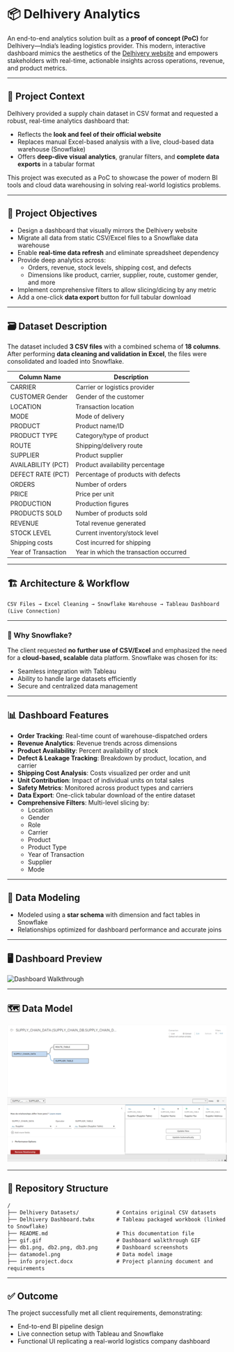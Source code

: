 # 📦 Delhivery Analytics

An end-to-end analytics solution built as a **proof of concept (PoC)** for Delhivery—India’s leading logistics provider. This modern, interactive dashboard mimics the aesthetics of the [Delhivery website](https://www.delhivery.com/) and empowers stakeholders with real-time, actionable insights across operations, revenue, and product metrics.

---

## 🧠 Project Context

Delhivery provided a supply chain dataset in CSV format and requested a robust, real-time analytics dashboard that:

- Reflects the **look and feel of their official website**
- Replaces manual Excel-based analysis with a live, cloud-based data warehouse (Snowflake)
- Offers **deep-dive visual analytics**, granular filters, and **complete data exports** in a tabular format

This project was executed as a PoC to showcase the power of modern BI tools and cloud data warehousing in solving real-world logistics problems.

---

## 🎯 Project Objectives

- Design a dashboard that visually mirrors the Delhivery website
- Migrate all data from static CSV/Excel files to a Snowflake data warehouse
- Enable **real-time data refresh** and eliminate spreadsheet dependency
- Provide deep analytics across:
  - Orders, revenue, stock levels, shipping cost, and defects
  - Dimensions like product, carrier, supplier, route, customer gender, and more
- Implement comprehensive filters to allow slicing/dicing by any metric
- Add a one-click **data export** button for full tabular download

---

## 🗃️ Dataset Description

The dataset included **3 CSV files** with a combined schema of **18 columns**. After performing **data cleaning and validation in Excel**, the files were consolidated and loaded into Snowflake.

| Column Name         | Description                            |
| ------------------- | -------------------------------------- |
| CARRIER             | Carrier or logistics provider          |
| CUSTOMER Gender     | Gender of the customer                 |
| LOCATION            | Transaction location                   |
| MODE                | Mode of delivery                       |
| PRODUCT             | Product name/ID                        |
| PRODUCT TYPE        | Category/type of product               |
| ROUTE               | Shipping/delivery route                |
| SUPPLIER            | Product supplier                       |
| AVAILABILITY (PCT)  | Product availability percentage        |
| DEFECT RATE (PCT)   | Percentage of products with defects    |
| ORDERS              | Number of orders                       |
| PRICE               | Price per unit                         |
| PRODUCTION          | Production figures                     |
| PRODUCTS SOLD       | Number of products sold                |
| REVENUE             | Total revenue generated                |
| STOCK LEVEL         | Current inventory/stock level          |
| Shipping costs      | Cost incurred for shipping             |
| Year of Transaction | Year in which the transaction occurred |

---

## 🏗️ Architecture & Workflow

```text
CSV Files → Excel Cleaning → Snowflake Warehouse → Tableau Dashboard (Live Connection)
```

---

### 🔄 Why Snowflake?

The client requested **no further use of CSV/Excel** and emphasized the need for a **cloud-based, scalable** data platform. Snowflake was chosen for its:

- Seamless integration with Tableau
- Ability to handle large datasets efficiently
- Secure and centralized data management

---

## 📊 Dashboard Features

- **Order Tracking**: Real-time count of warehouse-dispatched orders
- **Revenue Analytics**: Revenue trends across dimensions
- **Product Availability**: Percent availability of stock
- **Defect & Leakage Tracking**: Breakdown by product, location, and carrier
- **Shipping Cost Analysis**: Costs visualized per order and unit
- **Unit Contribution**: Impact of individual units on total sales
- **Safety Metrics**: Monitored across product types and carriers
- **Data Export**: One-click tabular download of the entire dataset
- **Comprehensive Filters**: Multi-level slicing by:
  - Location
  - Gender
  - Role
  - Carrier
  - Product
  - Product Type
  - Year of Transaction
  - Supplier
  - Mode

---

## 🧱 Data Modeling

- Modeled using a **star schema** with dimension and fact tables in Snowflake
- Relationships optimized for dashboard performance and accurate joins

---

## 🖥️ Dashboard Preview

![Dashboard Walkthrough](gif.gif)

---

## 🗺️ Data Model

![Data Model](datamodel.png)

---

## 📁 Repository Structure

```text
/
├── Delhivery Datasets/            # Contains original CSV datasets
├── Delhivery Dashboard.twbx       # Tableau packaged workbook (linked to Snowflake)
├── README.md                      # This documentation file
├── gif.gif                        # Dashboard walkthrough GIF
├── db1.png, db2.png, db3.png      # Dashboard screenshots
├── datamodel.png                  # Data model image
├── info project.docx              # Project planning document and requirements
```

---

## ✅ Outcome

The project successfully met all client requirements, demonstrating:

- End-to-end BI pipeline design
- Live connection setup with Tableau and Snowflake
- Functional UI replicating a real-world logistics company dashboard
